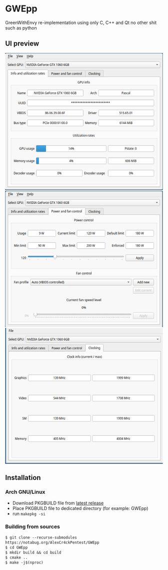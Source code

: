 # GWEpp
GreenWithEnvy re-implementation using only C, C++ and Qt
no other shit such as python

## UI preview
![UI 1](img/ui1.png)
![UI 2](img/ui2.png)
![UI 3](img/ui3.png)

## Installation
### Arch GNU/Linux
* Download PKGBUILD file from [latest release](https://github.com/AlexandrAlexeev7119/GWEpp/releases/latest/download/PKGBUILD)
* Place PKGBUILD file to dedicated directory (for example: GWEpp)
* run `makepkg -si`


### Building from sources
```
$ git clone --recurse-submodules https://notabug.org/AlexCr4ckPentest/GWEpp
$ cd GWEpp
$ mkdir build && cd build
$ cmake ..
$ make -j$(nproc)
```

